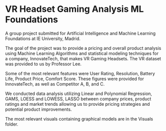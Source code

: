 # VR Headset Gaming Analysis ML Foundations

A group project submitted for Artificial Intelligence and Machine Learning Foundations at IE University, Madrid. 

The goal of the project was to provide a pricing and overall product analysis using Machine Learning Algorithms and statistical modeling techniques for a company, InnovateTech, that makes VR Gaming Headsets. The VR dataset was provided to us by Professor Lee.

Some of the most relevant features were User Rating, Resolution, Battery Life, Product Price, Comfort Score. These figures were provided for InnovateTech, as well as Competitor A, B, and C. 

We conducted data analysis utilizing Linear and Polynomial Regression, GAMS, LOESS and LOWESS, LASSO between company prices, product ratings and market trends allowing us to provide pricing strategies and potential product improvements.

The most relevant visuals containing graphical models are in the Visuals folder.



